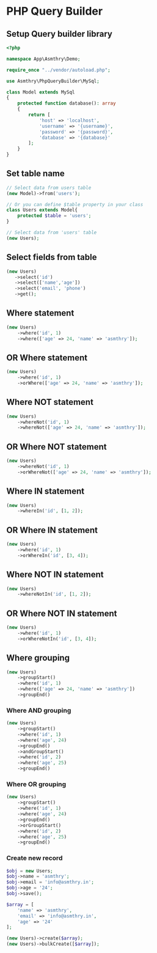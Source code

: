 # PHP Query Builder

## Setup Query builder library

```PHP
<?php

namespace App\Asmthry\Demo;

require_once "../vendor/autoload.php";

use Asmthry\PhpQueryBuilder\MySql;

class Model extends MySql
{
    protected function database(): array
    {
        return [
            'host' => 'localhost',
            'username' => '{username}',
            'password' => '{password}',
            'database' => '{database}'
        ];
    }
}
```

## Set table name

```PHP
// Select data from users table
(new Model)->from('users'); 

// Or you can define $table property in your class
class Users extends Model{
    protected $table = 'users';
}

// Select data from 'users' table
(new Users); 
```

## Select fields from table

```PHP
(new Users)
   ->select('id')
   ->select(['name','age'])
   ->select('email', 'phone')
   ->get();
```

## Where statement

```PHP
(new Users)
    ->where('id', 1)
    ->where(['age' => 24, 'name' => 'asmthry']);
```
## OR Where statement

```PHP
(new Users)
    ->where('id', 1)
    ->orWhere(['age' => 24, 'name' => 'asmthry']);
```
## Where NOT statement
```PHP
(new Users)
    ->whereNot('id', 1)
    ->whereNot(['age' => 24, 'name' => 'asmthry']);
```
## OR Where NOT statement
```PHP
(new Users)
    ->whereNot('id', 1)
    ->orWhereNot(['age' => 24, 'name' => 'asmthry']);
```
## Where IN statement
```PHP
(new Users)
    ->whereIn('id', [1, 2]);
```
## OR Where IN statement
```PHP
(new Users)
    ->where('id', 1)
    ->orWhereIn('id', [3, 4]);
```
## Where NOT IN statement
```PHP
(new Users)
    ->whereNotIn('id', [1, 2]);
```
## OR Where NOT IN statement
```PHP
(new Users)
    ->where('id', 1)
    ->orWhereNotIn('id', [3, 4]);
```
## Where grouping

```PHP
(new Users)
    ->groupStart()
    ->where('id', 1)
    ->where(['age' => 24, 'name' => 'asmthry'])
    ->groupEnd()
```
### Where AND grouping

```PHP
(new Users)
    ->groupStart()
    ->where('id', 1)
    ->where('age', 24)
    ->groupEnd()
    ->andGroupStart()
    ->where('id', 2)
    ->where('age', 25)
    ->groupEnd()
```
### Where OR grouping

```PHP
(new Users)
    ->groupStart()
    ->where('id', 1)
    ->where('age', 24)
    ->groupEnd()
    ->orGroupStart()
    ->where('id', 2)
    ->where('age', 25)
    ->groupEnd()
```

### Create new record
```php
$obj = new Users;
$obj->name = 'asmthry';
$obj->email = 'info@asmthry.in';
$obj->age = '24';
$obj->save();

$array = [
    'name' => 'asmthry',
    'email' => 'info@asmthry.in',
    'age' => '24'
];

(new Users)->create($array);
(new Users)->bulkCreate([$array]);
```